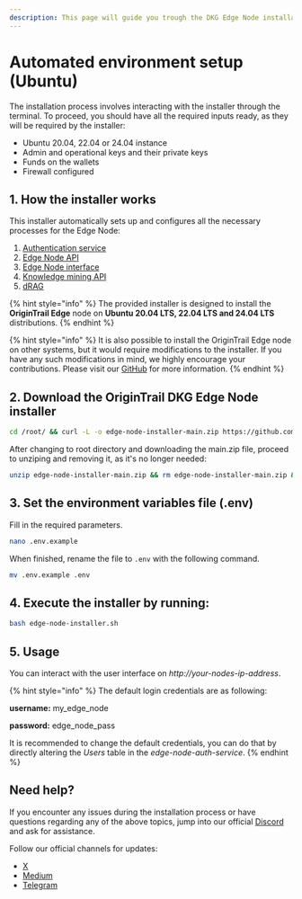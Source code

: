 ```yaml
---
description: This page will guide you trough the DKG Edge Node installation process
---
```


# Automated environment setup (Ubuntu)

The installation process involves interacting with the installer through the terminal. To proceed, you should have all the required inputs ready, as they will be required by the installer:

* Ubuntu 20.04, 22.04 or 24.04 instance
* Admin and operational keys and their private keys
* Funds on the wallets
* Firewall configured

## 1. How the installer works

This installer automatically sets up and configures all the necessary processes for the Edge Node:

1. [Authentication service](https://github.com/OriginTrail/edge-node-authentication-service)
2. [Edge Node API](https://github.com/OriginTrail/edge-node-api)
3. [Edge Node interface](https://github.com/OriginTrail/edge-node-interface)
4. [Knowledge mining API](https://github.com/OriginTrail/edge-node-knowledge-mining)
5. [dRAG](https://github.com/OriginTrail/edge-node-drag)

{% hint style="info" %}
The provided installer is designed to install the **OriginTrail Edge** node on **Ubuntu 20.04 LTS, 22.04 LTS and 24.04 LTS** distributions.
{% endhint %}

{% hint style="info" %}
It is also possible to install the OriginTrail Edge node on other systems, but it would require modifications to the installer. If you have any such modifications in mind, we highly encourage your contributions. Please visit our [GitHub](https://github.com/OriginTrail/ot-node) for more information.
{% endhint %}

## 2. Download the OriginTrail DKG Edge Node installer

```bash
cd /root/ && curl -L -o edge-node-installer-main.zip https://github.com/OriginTrail/edge-node-installer/archive/refs/heads/main.zip
```

After changing to root directory and downloading the main.zip file, proceed to unziping and removing it, as it's no longer needed:

```bash
unzip edge-node-installer-main.zip && rm edge-node-installer-main.zip && cd edge-node-installer-main
```

## 3. Set the environment variables file (.env)

Fill in the required parameters.

```bash
nano .env.example
```

When finished, rename the file to `.env` with the following command.

```bash
mv .env.example .env
```

## 4. Execute the installer by running: <a href="#id-3.-execute-the-installer-by-running" id="id-3.-execute-the-installer-by-running"></a>

```bash
bash edge-node-installer.sh
```

## 5. Usage

You can interact with the user interface on _http://your-nodes-ip-address_.

{% hint style="info" %}
The default login credentials are as following:

**username:** my\_edge\_node

**password:** edge\_node\_pass

It is recommended to change the default credentials, you can do that by directly altering the _Users_ table in the _edge-node-auth-service_.
{% endhint %}

## Need help? <a href="#need-help" id="need-help"></a>

If you encounter any issues during the installation process or have questions regarding any of the above topics, jump into our official [Discord](https://discord.gg/xCaY7hvNwD) and ask for assistance.

Follow our official channels for updates:

* [X](https://x.com/origin_trail)
* [Medium](https://medium.com/origintrail)
* [Telegram](https://t.me/origintrail)
